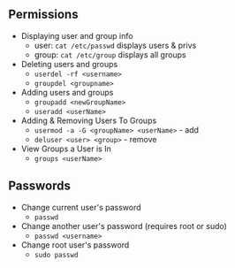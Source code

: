 ## Permissions

- Displaying user and group info
  - user: `cat /etc/passwd` displays users & privs
  - group: `cat /etc/group` displays all groups
- Deleting users and groups
  - `userdel -rf <username>`
  - `groupdel <groupname>`
- Adding users and groups
  - `groupadd <newGroupName>`
  - `useradd <userName>`
- Adding & Removing Users To Groups
  - `usermod -a -G <groupName> <userName>` - add
  - `deluser <user> <group>` - remove
- View Groups a User is In
  - `groups <userName>`

## Passwords

- Change current user's password
  - `passwd`
- Change another user's password (requires root or sudo)
  - `passwd <username>`
- Change root user's password
  - `sudo passwd`